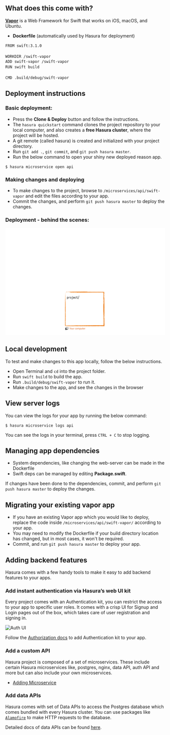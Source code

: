 ## What does this come with?

[**Vapor**](https://vapor.codes/) is a Web Framework for Swift that works on iOS, macOS, and Ubuntu.

* **Dockerfile** (automatically used by Hasura for deployment)

```bash
FROM swift:3.1.0

WORKDIR /swift-vapor
ADD swift-vapor /swift-vapor
RUN swift build 

CMD .build/debug/swift-vapor
``` 
## Deployment instructions

### Basic deployment:

* Press the **Clone & Deploy** button and follow the instructions.
* The `hasura quickstart` command clones the project repository to your local computer, and also creates a **free Hasura cluster**, where the project will be hosted.
* A git remote (called hasura) is created and initialized with your project directory.
* Run `git add .`, `git commit`, and `git push hasura master`.
* Run the below command to open your shiny new deployed reason app.
``` shell
$ hasura microservice open api
```
### Making changes and deploying

* To make changes to the project, browse to `/microservices/api/swift-vapor` and edit the files according to your app.
* Commit the changes, and perform `git push hasura master` to deploy the changes.

### Deployment - behind the scenes:

![Deployment](https://raw.githubusercontent.com/anirudhmurali/ReasonReact-Todo/master/deploy.gif)

## Local development

To test and make changes to this app locally, follow the below instructions.
* Open Terminal and `cd` into the project folder.
* Run `swift build` to build the app.
* Run `.build/debug/swift-vapor` to run it.
* Make changes to the app, and see the changes in the browser

## View server logs

You can view the logs for your app by running the below command:

``` shell
$ hasura microservice logs api
```
You can see the logs in your terminal, press `CTRL + C` to stop logging.

## Managing app dependencies

* System dependencies, like changing the web-server can be made in the Dockerfile
* Swift deps can be managed by editing **Package.swift**.

If changes have been done to the dependencies, commit, and perform `git push hasura master` to deploy the changes.

## Migrating your existing vapor app

* If you have an existing Vapor app which you would like to deploy, replace the code inside `/microservices/api/swift-vapor/` according to your app.
* You may need to modify the Dockerfile if your build directory location has changed, but in most cases, it won't be required.
* Commit, and run `git push hasura master` to deploy your app.

## Adding backend features

Hasura comes with a few handy tools to make it easy to add backend features to your apps.

### Add instant authentication via Hasura’s web UI kit

Every project comes with an Authentication kit, you can restrict the access to your app to specific user roles.
It comes with a crisp UI for Signup and Login pages out of the box, which takes care of user registration and signing in.

![Auth UI](https://docs.hasura.io/0.15/_images/uikit-dark.png)

Follow the [Authorization docs](https://docs.hasura.io/0.15/manual/users/uikit.html) to add Authentication kit to your app.

### Add a custom API

Hasura project is composed of a set of microservices. These include certain Hasura microservices like, postgres, nginx, data API, auth API and more but can also include your own microservices.

* [Adding Microservice](https://docs.hasura.io/0.15/manual/custom-microservices/index.html)

### Add data APIs

Hasura comes with set of Data APIs to access the Postgres database which comes bundled with every Hasura cluster. You can use packages like [`Alamofire`](https://github.com/Alamofire/Alamofire) to make HTTP requests to the database.

Detailed docs of data APIs can be found [here](https://docs.hasura.io/0.15/manual/data/index.html).
